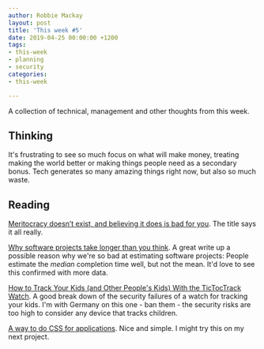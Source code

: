 ```yaml
---
author: Robbie Mackay
layout: post
title: 'This week #5'
date: 2019-04-25 00:00:00 +1200
tags:
- this-week
- planning
- security
categories:
- this-week

---
```

A collection of technical, management and other thoughts from this week.

## Thinking

It's frustrating to see so much focus on what will make money, treating making the world better or making things people need as a secondary bonus. Tech generates so many amazing things right now, but also so much waste.

## Reading

[Meritocracy doesn’t exist, and believing it does is bad for you](https://www.fastcompany.com/40510522/meritocracy-doesnt-exist-and-believing-it-does-is-bad-for-you "Meritocracy doesn’t exist, and believing it does is bad for you"). The title says it all really.

[Why software projects take longer than you think](https://erikbern.com/2019/04/15/why-software-projects-take-longer-than-you-think-a-statistical-model.html). A great write up a possible reason why we're so bad at estimating software projects: People estimate the _median_ completion time well, but not the mean. It'd love to see this confirmed with more data.

[How to Track Your Kids (and Other People's Kids) With the TicTocTrack Watch](https://www.troyhunt.com/how-to-track-your-kids-and-other-peoples-kids-with-the-tictoctrack-watch). A good break down of the security failures of a watch for tracking your kids. I'm with Germany on this one - ban them -  the security risks are too high to consider any device that tracks children.

[A way to do CSS for applications](https://macwright.org/2019/02/09/tachyons-css.html). Nice and simple. I might try this on my next project.